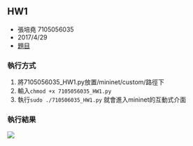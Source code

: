 ## HW1 ##

-	張培堯 7105056035
-	2017/4/29
-	[題目](https://drive.google.com/file/d/0B8_tOdBna60vZGEzcWZEazlrcG8/view?usp=sharing)

### 執行方式 ###


1. 	將7105056035_HW1.py放置/mininet/custom/路徑下
2. 	輸入`chmod +x 7105056035_HW1.py`
3.	執行`sudo ./710506035_HW1.py` 就會進入mininet的互動式介面

### 執行結果 ###
![](http://i.imgur.com/CUeLzME.png)
